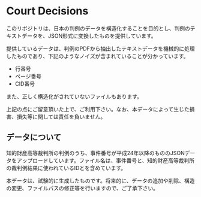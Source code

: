 # Court Decisions

このリポジトリは、日本の判例のデータを構造化することを目的とし、判例のテキストデータを、JSON形式に変換したものを提供しています。

提供しているデータは、判例のPDFから抽出したテキストデータを機械的に処理したものであり、下記のようなノイズが含まれていることが分かっています。

* 行番号
* ページ番号
* CID番号

また、正しく構造化がされていないファイルもあります。

上記の点にご留意頂いた上で、ご利用下さい。なお、本データによって生じた損害、損失等に関しては責任を負いません。

## データについて

知的財産高等裁判所の判例のうち、事件番号が平成24年以降のもののJSONデータをアップロードしています。ファイル名は、事件番号と、知的財産高等裁判所の裁判例結果に使われているIDとを含めています。

本データは、試験的に生成したものです。将来的に、データの追加や削除、構造の変更、ファイルパスの修正等を行いますので、ご了承下さい。